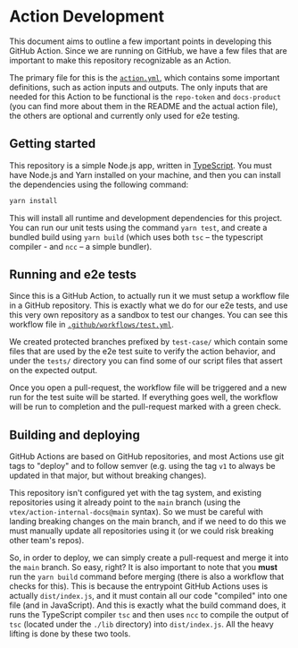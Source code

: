 # Action Development

This document aims to outline a few important points in developing this GitHub 
Action. Since we are running on GitHub, we have a few files that are important 
to make this repository recognizable as an Action.

The primary file for this is the [`action.yml`](./action.yml), which contains 
some important definitions, such as action inputs and outputs. The only inputs 
that are needed for this Action to be functional is the `repo-token` and 
`docs-product` (you can find more about them in the README and the actual 
action file), the others are optional and currently only used for e2e testing.

## Getting started

This repository is a simple Node.js app, written in [TypeScript]. You must have 
Node.js and Yarn installed on your machine, and then you can install the 
dependencies using the following command:

```sh
yarn install
```

This will install all runtime and development dependencies for this project. 
You can run our unit tests using the command `yarn test`, and create a bundled 
build using `yarn build` (which uses both `tsc` – the typescript compiler - and 
`ncc` – a simple bundler).

## Running and e2e tests

Since this is a GitHub Action, to actually run it we must setup a workflow file 
in a GitHub repository. This is exactly what we do for our e2e tests, and use 
this very own repository as a sandbox to test our changes. You can see this 
workflow file in [`.github/workflows/test.yml`](https://github.com/vtex/action-internal-docs/blob/main/.github/workflows/test.yml).

We created protected branches prefixed by `test-case/` which contain some files 
that are used by the e2e test suite to verify the action behavior, and under 
the `tests/` directory you can find some of our script files that assert on the 
expected output.

Once you open a pull-request, the workflow file will be triggered and a new run 
for the test suite will be started. If everything goes well, the workflow will 
be run to completion and the pull-request marked with a green check.

## Building and deploying

GitHub Actions are based on GitHub repositories, and most Actions use git tags 
to "deploy" and to follow semver (e.g. using the tag `v1` to always be updated 
in that major, but without breaking changes).

This repository isn't configured yet with the tag system, and existing 
repositories using it already point to the `main` branch (using the
`vtex/action-internal-docs@main` syntax). So we must be careful with landing 
breaking changes on the main branch, and if we need to do this we must manually 
update all repositories using it (or we could risk breaking other team's 
repos).

So, in order to deploy, we can simply create a pull-request and merge it into 
the `main` branch. So easy, right? It is also important to note that you 
**must** run the `yarn build` command before merging (there is also a workflow 
that checks for this). This is because the entrypoint GitHub Actions uses is 
actually `dist/index.js`, and it must contain all our code "compiled" into one 
file (and in JavaScript). And this is exactly what the build command does, it 
runs the TypeScript compiler `tsc` and then uses `ncc` to compile the output of 
`tsc` (located under the `./lib` directory) into `dist/index.js`. All the heavy 
lifting is done by these two tools.

[TypeScript]: https://www.typescriptlang.org/
